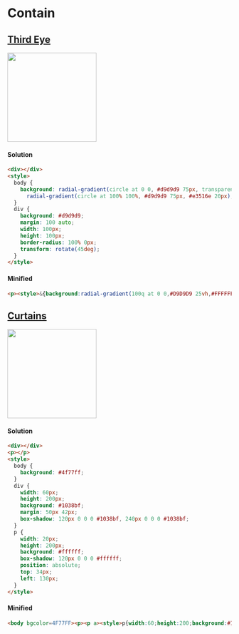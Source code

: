 # Contain

## [Third Eye](https://cssbattle.dev/play/141)

<img width="200px" src="https://cssbattle.dev/targets/141.png">

#### Solution

```html
<div></div>
<style>
  body {
    background: radial-gradient(circle at 0 0, #d9d9d9 75px, transparent 20px),
      radial-gradient(circle at 100% 100%, #d9d9d9 75px, #e3516e 20px);
  }
  div {
    background: #d9d9d9;
    margin: 100 auto;
    width: 100px;
    height: 100px;
    border-radius: 100% 0px;
    transform: rotate(45deg);
  }
</style>
```

#### Minified

```html
<p><style>&{background:radial-gradient(100q at 0 0,#D9D9D9 25vh,#FFFFFF00 0),radial-gradient(100q at 100%100%,#D9D9D9 25vh,#E3516E 0)}p{background:#D9D9D9;margin:26%142;width:100;height:100;border-radius:100%0;rotate:45deg
```

## [Curtains](https://cssbattle.dev/play/142)

<img width="200px" src="https://cssbattle.dev/targets/142.png">

#### Solution

```html
<div></div>
<p></p>
<style>
  body {
    background: #4f77ff;
  }
  div {
    width: 60px;
    height: 200px;
    background: #1038bf;
    margin: 50px 42px;
    box-shadow: 120px 0 0 0 #1038bf, 240px 0 0 0 #1038bf;
  }
  p {
    width: 20px;
    height: 200px;
    background: #ffffff;
    box-shadow: 120px 0 0 0 #ffffff;
    position: absolute;
    top: 34px;
    left: 130px;
  }
</style>
```

#### Minified

```html
<body bgcolor=4F77FF><p><p a><style>p{width:60;height:200;background:#1038BF;color:1038BF;margin:50 42;box-shadow:30vw 0,60vw 0}[a]{width:20;background:#FFF;box-shadow:30vw 0#FFF;margin:-65%122
```
